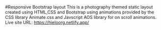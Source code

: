 #Responsive Bootstrap layout
This is a photography themed static layout created using HTML,CSS and Bootstrap using animations provided by the CSS library Animate.css and Javscript AOS library for on scroll
animations.
Live site URL: https://hieloorg.netlify.app/
